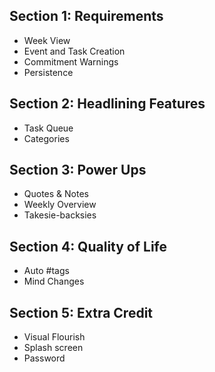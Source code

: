 ## Section 1: Requirements
- Week View
- Event and Task Creation
- Commitment Warnings
- Persistence

## Section 2: Headlining Features
- Task Queue
- Categories

## Section 3: Power Ups
- Quotes & Notes
- Weekly Overview
- Takesie-backsies

## Section 4: Quality of Life
- Auto #tags
- Mind Changes

## Section 5: Extra Credit
- Visual Flourish 
- Splash screen
- Password
